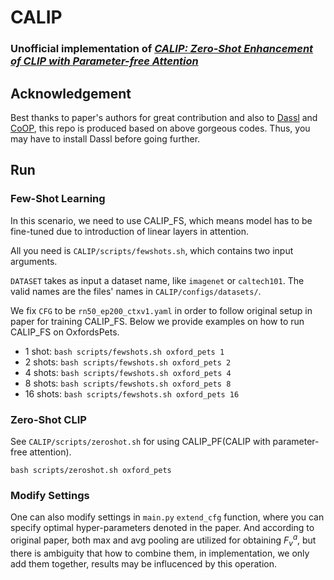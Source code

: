 # CALIP

### Unofficial implementation of *[CALIP: Zero-Shot Enhancement of CLIP with Parameter-free Attention](https://arxiv.org/abs/2209.14169)*


## Acknowledgement
Best thanks to paper's authors for great contribution and also to [Dassl](https://github.com/KaiyangZhou/Dassl.pytorch) and [CoOP](https://github.com/KaiyangZhou/CoOp),
this repo is produced based on above gorgeous codes.
Thus, you may have to install Dassl before going further.


## Run

### Few-Shot Learning

In this scenario, we need to use CALIP\_FS, which means model has to be fine-tuned due to introduction of linear layers in attention.

All you need is `CALIP/scripts/fewshots.sh`, which contains two input arguments.

`DATASET` takes as input a dataset name, like `imagenet` or `caltech101`. The valid names are the files' names in `CALIP/configs/datasets/`.

We fix `CFG` to be `rn50_ep200_ctxv1.yaml` in order to follow original setup in paper for training CALIP\_FS.
Below we provide examples on how to run CALIP\_FS on OxfordsPets.

- 1 shot: `bash scripts/fewshots.sh oxford_pets 1`
- 2 shots: `bash scripts/fewshots.sh oxford_pets 2`
- 4 shots: `bash scripts/fewshots.sh oxford_pets 4`
- 8 shots: `bash scripts/fewshots.sh oxford_pets 8`
- 16 shots: `bash scripts/fewshots.sh oxford_pets 16`

### Zero-Shot CLIP

See `CALIP/scripts/zeroshot.sh` for using CALIP\_PF(CALIP with parameter-free attention).

`bash scripts/zeroshot.sh oxford_pets`

### Modify Settings

One can also modify settings in `main.py` `extend_cfg` function, where you can specify optimal hyper-parameters denoted in the paper. And according to original paper, both max and avg pooling are utilized for obtaining $F_v^{a}$, but there is ambiguity that how to combine them, in implementation, we only add them together, results may be influcenced by this operation.